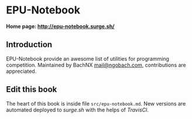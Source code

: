 # EPU-Notebook

**Home page: http://epu-notebook.surge.sh/**

## Introduction

EPU-Notebook provide an awesome list of utilities for programming competition.
Maintained by BachNX <mail@ngobach.com>, contributions are appreciated.

## Edit this book

The heart of this book is inside file `src/epu-notebook.md`.
New versions are automated deployed to *surge.sh* with the helps of *TravisCI*.

